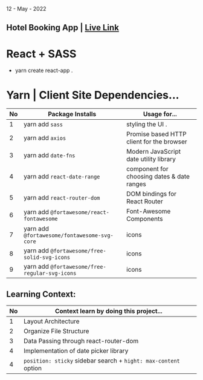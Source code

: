12 - May - 2022

## Hotel Booking App | [Live Link](www)

# React + SASS 
* yarn create react-app .

# Yarn | Client Site Dependencies...
|No| Package Installs     | Usage for...                                      |
|--|----------------------|---------------------------------------------------|
| 1| yarn add `sass` | styling the UI .                                  |
| 2| yarn add `axios` | Promise based HTTP client for the browser         |
| 3| yarn add `date-fns` | Modern JavaScript date utility library            |
| 4| yarn add `react-date-range` | component for choosing dates & date ranges|
| 5| yarn add `react-router-dom` | DOM bindings for React Router             |
| 6| yarn add `@fortawesome/react-fontawesome` | Font-Awesome Components |
| 7| yarn add `@fortawesome/fontawesome-svg-core` | icons |
| 8| yarn add `@fortawesome/free-solid-svg-icons` | icons |
| 9| yarn add `@fortawesome/free-regular-svg-icons` | icons |

## Learning Context:

|No| Context learn by doing this project...                         | 
|--|----------------------------------------------------------------|
| 1| Layout Architecture                                            | 
| 2| Organize File Structure                                        | 
| 3| Data Passing through react-router-dom                          | 
| 4| Implementation of date picker library                          | 
| 4| `position: sticky` sidebar search + `hight: max-content` option| 
